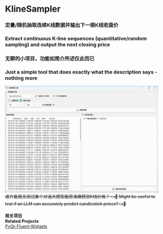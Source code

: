 # KlineSampler

### 定量/随机抽取连续K线数据并输出下一根K线收盘价  
### Extract continuous K-line sequences (quantitative/random sampling) and output the next closing price  

### 无聊的小项目，功能如简介所述仅此而已  
### Just a simple tool that does exactly what the description says - nothing more  

![示例截图](Snipaste.jpg)  
<del>或许能用来测试某个对话大模型能否准确预测K线价格？👈🤣 </del>
<del>Might be useful to test if an LLM can accurately predict candlestick prices?👈🤣</del>

**相关项目**  
**Related Projects**  
[PyQt-Fluent-Widgets](https://github.com/zhiyiYo/PyQt-Fluent-Widgets)  
